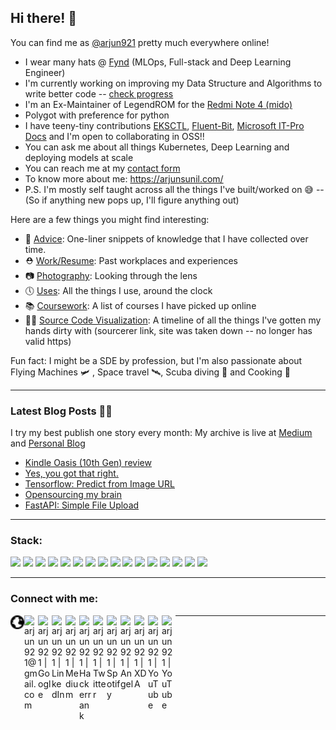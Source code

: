## Hi there! 👋

You can find me as [@arjun921][google] pretty much everywhere online!

- I wear many hats @ [Fynd](https://fynd.com) (MLOps, Full-stack and Deep Learning Engineer)
- I'm currently working on improving my Data Structure and Algorithms to write better code -- [check progress](https://github.com/arjun921/Python-TIL/tree/master/algorithms)
- I'm an Ex-Maintainer of LegendROM for the [Redmi Note 4 (mido)](https://forum.xda-developers.com/redmi-note-4/xiaomi-redmi-note-4-snapdragon-roms-kernels-recoveries--other-development/rom-legendrom-t3613547)
- Polygot with preference for python
- I have teeny-tiny contributions [EKSCTL](https://github.com/weaveworks/eksctl/releases/tag/0.29.0), [Fluent-Bit](https://github.com/fluent/fluent-bit/pull/1869), [Microsoft IT-Pro Docs](https://github.com/MicrosoftDocs/windows-itpro-docs/pull/1180) and I'm open to collaborating in OSS!!
- You can ask me about all things Kubernetes, Deep Learning and deploying models at scale
- You can reach me at my [contact form](https://form.typeform.com/to/q3yeeO0a)
- To know more about me: https://arjunsunil.com/
- P.S. I'm mostly self taught across all the things I've built/worked on 😅 -- (So if anything new pops up, I'll figure anything out)

Here are a few things you might find interesting:

- 📜 [Advice](https://blog.arjunsunil.com/advice/): One-liner snippets of knowledge that I have collected over time.
- ⛑ [Work/Resume](http://bit.do/arjuncv): Past workplaces and experiences
- 📷 [Photography](https://blog.arjunsunil.com/photography/): Looking through the lens
- 🕔 [Uses](https://blog.arjunsunil.com/uses/): All the things I use, around the clock
- 📚 [Coursework](https://blog.arjunsunil.com/coursework/): A list of courses I have picked up online
- 👨‍💻 [Source Code Visualization](https://sourcerer.io/arjun921): A timeline of all the things I've gotten my hands dirty with (sourcerer link, site was taken down -- no longer has valid https)

Fun fact: I might be a SDE by profession, but I'm also passionate about Flying Machines 🛩️ , Space travel 🛰, Scuba diving 🤿 and Cooking 🥞

---

### Latest Blog Posts ✍🏾

I try my best publish one story every month:
My archive is live at [Medium](https://arjun921.medium.com) and [Personal Blog](https://blog.arjunsunil.com)
<!-- BLOG-POST-LIST:START -->
- [Kindle Oasis (10th Gen) review](https://medium.com/@arjun921/kindle-oasis-10th-gen-review-b42a8ee29f03?source=rss-a2dcfee1b1c1------2)
- [Yes, you got that right.](https://medium.com/@arjun921/yes-you-got-that-right-a8e64418719f?source=rss-a2dcfee1b1c1------2)
- [Tensorflow: Predict from Image URL](https://blog.arjunsunil.com/posts/tensorflow-predict-from-image-url/)
- [Opensourcing my brain](https://blog.arjunsunil.com/posts/opensourcing-my-brain/)
- [FastAPI: Simple File Upload](https://blog.arjunsunil.com/posts/simple-fastapi-file-upload/)
<!-- BLOG-POST-LIST:END -->


---
### Stack:

<p>
  <!-- Your languages and tools. Be careful with the alignment. 
  You can use this sites to get logos: https://www.vectorlogo.zone or https://simpleicons.org/
  -->
  <code><img width="10%" src="https://www.vectorlogo.zone/logos/amazon_aws/amazon_aws-ar21.svg"></code>
  <code><img width="10%" src="https://www.vectorlogo.zone/logos/kubernetes/kubernetes-ar21.svg"></code>
  <code><img width="10%" src="https://www.vectorlogo.zone/logos/gitlab/gitlab-ar21.svg"></code>
  <code><img width="10%" src="https://www.vectorlogo.zone/logos/ifttt/ifttt-ar21.svg"></code>
<!--   <br /> -->
  <code><img width="10%" src="https://www.vectorlogo.zone/logos/sentryio/sentryio-ar21.svg"></code>
  <code><img width="10%" src="https://www.vectorlogo.zone/logos/docker/docker-ar21.svg"></code>
  <code><img width="10%" src="https://www.vectorlogo.zone/logos/tensorflow/tensorflow-ar21.svg"></code>
  <code><img width="10%" src="https://www.vectorlogo.zone/logos/elastic/elastic-ar21.svg"></code>
<!--   <br /> -->
  <code><img width="10%" src="https://www.vectorlogo.zone/logos/git-scm/git-scm-ar21.svg"></code>
  <code><img width="10%" src="https://www.vectorlogo.zone/logos/slack/slack-ar21.svg"></code>
  <code><img width="10%" src="https://www.vectorlogo.zone/logos/gnu_bash/gnu_bash-ar21.svg"></code>
  <code><img width="10%" src="https://www.vectorlogo.zone/logos/lastpass/lastpass-ar21.svg"></code>
<!--   <br/> -->
  <code><img width="10%" src="https://camo.githubusercontent.com/86dafd728b94c0e3c8f19a7295e87df678ed6751/68747470733a2f2f666173746170692e7469616e676f6c6f2e636f6d2f696d672f6c6f676f2d6d617267696e2f6c6f676f2d7465616c2e706e67"></code>
  <code><img width="10%" src="https://www.vectorlogo.zone/logos/numpy/numpy-ar21.svg"></code>
  <code><img width="10%" src="https://www.vectorlogo.zone/logos/zapier/zapier-ar21.svg"></code>
  <code><img width="10%" src="https://www.vectorlogo.zone/logos/pocoo_flask/pocoo_flask-ar21.svg"></code>
</p>

---

### Connect with me:

[<img align="left" alt="arjunsunil.com" width="22px" src="https://raw.githubusercontent.com/iconic/open-iconic/master/svg/globe.svg" />][website]
[<img align="left" alt="arjun921@gmail.com" width="22px" src="https://cdn.jsdelivr.net/npm/simple-icons@3.3.0/icons/gmail.svg" />][mail]
[<img align="left" alt="arjun921 | Google" width="22px" src="https://cdn.jsdelivr.net/npm/simple-icons@3.3.0/icons/google.svg" />][google]
[<img align="left" alt="arjun921 | LinkedIn" width="22px" src="https://cdn.jsdelivr.net/npm/simple-icons@v3/icons/linkedin.svg" />][linkedin]
[<img align="left" alt="arjun921 | Medium" width="22px" src="https://cdn.jsdelivr.net/npm/simple-icons@v3/icons/medium.svg" />][medium]
[<img align="left" alt="arjun921 | Hackerrank" width="22px" src="https://cdn.jsdelivr.net/npm/simple-icons@v3/icons/hackerrank.svg" />][hackerrank]
[<img align="left" alt="arjun921 | Twitter" width="22px" src="https://cdn.jsdelivr.net/npm/simple-icons@v3/icons/twitter.svg" />][twitter]
[<img align="left" alt="arjun921 | Spotify" width="22px" src="https://cdn.jsdelivr.net/npm/simple-icons@v3/icons/spotify.svg" />][spotify]
[<img align="left" alt="arjun921 | Angel" width="22px" src="https://cdn.jsdelivr.net/npm/simple-icons@v3/icons/angellist.svg" />][angel]
[<img align="left" alt="arjun921 | XDA" width="22px" src="https://cdn.jsdelivr.net/npm/simple-icons@v3/icons/xdadevelopers.svg" />][xda]
[<img align="left" alt="arjun921 | YouTube" width="22px" src="https://cdn.jsdelivr.net/npm/simple-icons@v3/icons/youtube.svg" />][youtube]
[<img align="left" alt="arjun921 | YouTube" width="22px" src="https://cdn.jsdelivr.net/npm/simple-icons@3.8.0/icons/buymeacoffee.svg" />][coffee]


---
<br />

[google]: https://www.google.com/search?q=arjun921+-%22instagram%22+-%22bollywood%22++-%22Ahoy!%22+-%22Alhambra%22
[website]: https://arjunsunil.com
[mail]: mailto:arjun921@gmail.com
[medium]: https://medium.com/@arjun921
[linkedin]: https://www.linkedin.com/in/arjun921/
[hackerrank]: https://www.hackerrank.com/arjun921
[hackerearth]: https://www.hackerearth.com/@arjun921
[spotify]: https://open.spotify.com/user/arjun921
[twitter]: https://twitter.com/arjun921
[angel]: https://angel.co/u/arjun921
[devpost]: https://devpost.com/arjun921
[youtube]: https://www.youtube.com/channel/UCWTaKsrVriNqpjBB7k1vozQ
[xda]: https://forum.xda-developers.com/member.php?u=4523113
[coffee]: https://www.buymeacoffee.com/arjun921

